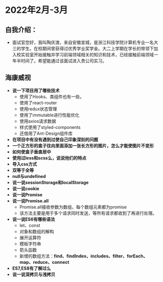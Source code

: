 # 2022年2月-3月

## 自我介绍：

* 面试官您好，我叫陶庆澳，来自安徽宣城，是浙江科技学院计算机专业一名大三的学生。在校期间曾获得过优秀学业奖学金。大二上学期在学长的带领下加入校实验室开始接触并学习前端领域相关的知识和技术，已经接触前端领域一年半时间了。希望能通过该面试进入贵公司实习。

## 海康威视

* **说一下项目用了哪些技术**
  * 使用了Hooks、类组件也有一些。
  *  使用了react-router
  * 使用redux状态管理
  * 使用了immutable进行性能优化
  * 使用axios请求数据
  * 样式使用了styled-components
  * 还借用了Ant-Design组件库
* **在项目中有没有遇到过使自己印象深刻的问题**
* **一个正方形的盒子往向里面添加一张长方形的图片，怎么才能使图片不变形**
* **如何使盒子垂直居中**
* **使用过less和scss么，说说他们的特点**
* **导入css方式**
* **双等于全等**
* **null与undefined**
* **说一说sessionStorage和localStorage**
* **说一说cookie**
* **说一说Promise**
* **说一说Promise.all**
  * Promise.all接收参数为数组，每个数组元素都为promise
  * 该方法主要是用于多个请求同时发送，等所有请求都收到了再进行处理。
* **说一说ES6有哪些语法**
  * let、const
  * 对象和数组的解构
  * 展开运算符
  * 模板字符串
  * 箭头函数
  * 新增的数组方法：**find、findIndex、includes、filter、forEach、map、reduce、connect**
* **ES7,ES8有了解过么**
* **说一说深拷贝与浅拷贝**
